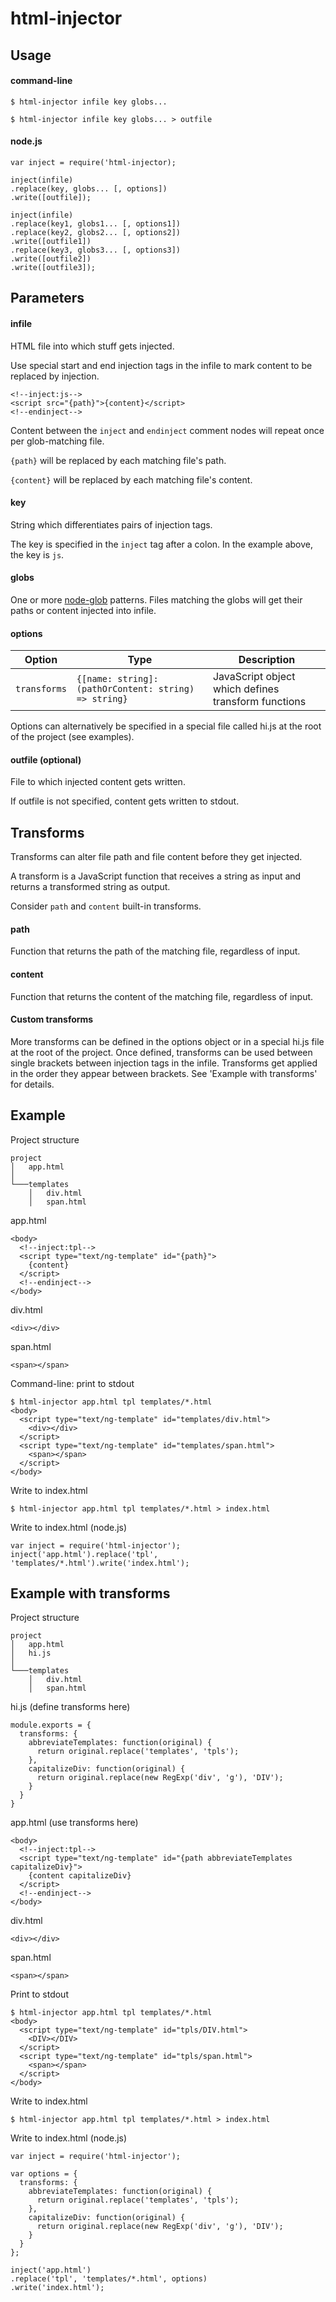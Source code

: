 # html-injector

## Usage

#### command-line
```
$ html-injector infile key globs...
```

```
$ html-injector infile key globs... > outfile
```

#### node.js
```
var inject = require('html-injector);

inject(infile)
.replace(key, globs... [, options])
.write([outfile]);
```

```
inject(infile)
.replace(key1, globs1... [, options1])
.replace(key2, globs2... [, options2])
.write([outfile1])
.replace(key3, globs3... [, options3])
.write([outfile2])
.write([outfile3]);
```




## Parameters

#### infile

HTML file into which stuff gets injected.

Use special start and end injection tags in the infile to mark content to be replaced by injection.

```
<!--inject:js-->
<script src="{path}">{content}</script>
<!--endinject-->
```

Content between the `inject` and `endinject` comment nodes will repeat once per glob-matching file.

`{path}` will be replaced by each matching file's path.

`{content}` will be replaced by each matching file's content.

#### key

String which differentiates pairs of injection tags.

The key is specified in the `inject` tag after a colon. In the example above, the key is `js`.

#### globs

One or more [node-glob](https://github.com/isaacs/node-glob) patterns. Files matching the globs will get their paths or content injected into infile.

#### options

| Option       | Type     | Description |
|--------------|----------|-------------|
| `transforms` | `{[name: string]: (pathOrContent: string) => string}` | JavaScript object which defines transform functions |

Options can alternatively be specified in a special file called hi.js at the root of the project (see examples).

#### outfile (optional)

File to which injected content gets written.

If outfile is not specified, content gets written to stdout.




## Transforms

Transforms can alter file path and file content before they get injected.

A transform is a JavaScript function that receives a string as input and returns a transformed string as output.

Consider `path` and `content` built-in transforms.

#### path

Function that returns the path of the matching file, regardless of input.

#### content

Function that returns the content of the matching file, regardless of input.

#### Custom transforms

More transforms can be defined in the options object or in a special hi.js file at the root of the project. Once defined, transforms can be used between single brackets between injection tags in the infile. Transforms get applied in the order they appear between brackets. See 'Example with transforms' for details.




## Example

Project structure
```
project
│   app.html
│
└───templates
    │   div.html
    │   span.html
```

app.html
```
<body>
  <!--inject:tpl-->
  <script type="text/ng-template" id="{path}">
    {content}
  </script>
  <!--endinject-->
</body>
```

div.html
```
<div></div>
```

span.html
```
<span></span>
```

Command-line: print to stdout
```
$ html-injector app.html tpl templates/*.html
<body>
  <script type="text/ng-template" id="templates/div.html">
    <div></div>
  </script>
  <script type="text/ng-template" id="templates/span.html">
    <span></span>
  </script>
</body>
```

Write to index.html
```
$ html-injector app.html tpl templates/*.html > index.html
```

Write to index.html (node.js)
```
var inject = require('html-injector');
inject('app.html').replace('tpl', 'templates/*.html').write('index.html');
```




## Example with transforms

Project structure
```
project
│   app.html
│   hi.js
│
└───templates
    │   div.html
    │   span.html
```

hi.js (define transforms here)
```
module.exports = {
  transforms: {
    abbreviateTemplates: function(original) {
      return original.replace('templates', 'tpls');
    },
    capitalizeDiv: function(original) {
      return original.replace(new RegExp('div', 'g'), 'DIV');
    }
  }
}
```

app.html (use transforms here)
```
<body>
  <!--inject:tpl-->
  <script type="text/ng-template" id="{path abbreviateTemplates capitalizeDiv}">
    {content capitalizeDiv}
  </script>
  <!--endinject-->
</body>
```

div.html
```
<div></div>
```

span.html
```
<span></span>
```

Print to stdout
```
$ html-injector app.html tpl templates/*.html
<body>
  <script type="text/ng-template" id="tpls/DIV.html">
    <DIV></DIV>
  </script>
  <script type="text/ng-template" id="tpls/span.html">
    <span></span>
  </script>
</body>
```

Write to index.html
```
$ html-injector app.html tpl templates/*.html > index.html
```

Write to index.html (node.js)
```
var inject = require('html-injector');

var options = {
  transforms: {
    abbreviateTemplates: function(original) {
      return original.replace('templates', 'tpls');
    },
    capitalizeDiv: function(original) {
      return original.replace(new RegExp('div', 'g'), 'DIV');
    }
  }
};

inject('app.html')
.replace('tpl', 'templates/*.html', options)
.write('index.html');
```
